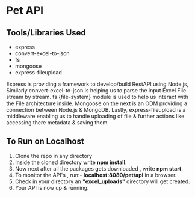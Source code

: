 # Pet API

## Tools/Libraries Used

 - express
 - convert-excel-to-json
 - fs
 - mongoose 
 - express-fileupload
 
 
 Express is providing a framework to develop/build RestAPI using Node.js,
Similarly convert-excel-to-json is helping us to parse the input Excel File stream by stream.
fs {file-system} module is used to help us interact with the File architecture inside. Mongoose on the next is an ODM providing a connection between Node.js & MongoDB. Lastly, express-fileupload is a middleware enabling us to handle uploading of file & further actions like accessing there metadata & saving them.
 
  

## To Run on Localhost

 1. Clone the repo in any directory
 2. Inside the cloned directory write **npm install**.
 3. Now next after all the packages gets downloaded , write **npm start**.
 4. To monitor the API's , run:- **localhost:8080/pet/api** in a browser.
 5. Check in your directory an **"excel_uploads"** directory will get created.
 6. Your API is now up & running.
